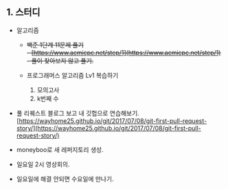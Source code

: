## 1. 스터디

- 알고리즘 

	- ~~백준 1단계 11문제 풀기~~    
		~~- [https://www.acmicpc.net/step/1](https://www.acmicpc.net/step/1)~~     
		~~- 풀이 찾아보지 않고 풀기.~~
		
	- 프로그래머스 알고리즘 Lv1 복습하기
		1) 모의고사    
		2) k번째 수

- 풀 리퀘스트 블로그 보고 내 깃헙으로 연습해보기.
 [https://wayhome25.github.io/git/2017/07/08/git-first-pull-request-story/](https://wayhome25.github.io/git/2017/07/08/git-first-pull-request-story/)

- moneyboo로 새 레퍼지토리 생성.

- 일요일 2시 영상회의.
- 일요일에 해결 안되면 수요일에 만나기.
